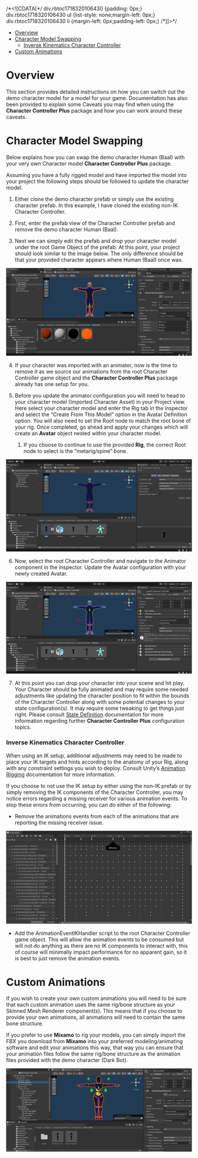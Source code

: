 /\*<!\[CDATA\[\*/ div.rbtoc1718320106430 {padding: 0px;} div.rbtoc1718320106430 ul {list-style: none;margin-left: 0px;} div.rbtoc1718320106430 li {margin-left: 0px;padding-left: 0px;} /\*\]\]>\*/

*   [Overview](#ChangingCharacters-Overview)
*   [Character Model Swapping](#ChangingCharacters-CharacterModelSwapping)
    *   [Inverse Kinematics Character Controller](#ChangingCharacters-InverseKinematicsCharacterController)
*   [Custom Animations](#ChangingCharacters-CustomAnimations)

Overview
========

This section provides detailed instructions on how you can switch out the demo character model for a model for your game. Documentation has also been provided to explain some Caveats you may find when using the **Character Controller Plus** package and how you can work around these caveats.

Character Model Swapping
========================

Below explains how you can swap the demo character Human (Baal) with your very own Character model **Character Controller Plus** package.

Assuming you have a fully rigged model and have imported the model into your project the following steps should be followed to update the character model.

1.  Either clone the demo character prefab or simply use the existing character prefab. In this example, I have cloned the existing non-IK Character Controller.
    
2.  First, enter the prefab view of the Character Controller prefab and remove the demo character Human (Baal).
    
3.  Next we can simply edit the prefab and drop your character model under the root Game Object of the prefab. At this point, your project should look similar to the image below. The only difference should be that your provided character appears where Human (Baal) once was.
    

![image-20240416-223132.png](attachments/65554/10682369.png?width=760)

4.  If your character was imported with an animator, now is the time to remove it as we source our animations from the root Character Controller game object and the **Character Controller Plus** package already has one setup for you.
    
5.  Before you update the animator configuration you will need to head to your character model (Imported Character Asset) in your Project view. Here select your character model and enter the Rig tab in the inspector and select the “Create From This Model” option in the Avatar Definition option. You will also need to set the Root node to match the root bone of your rig. Once completed, go ahead and apply your changes which will create an **Avatar** object nested within your character model.
    
    1.  If you choose to continue to use the provided **Rig**, the correct Root node to select is the “metarig/spine” bone.
        

![image-20240416-223943.png](attachments/65554/10649603.png?width=760)

6.  Now, select the root Character Controller and navigate to the Animator component in the inspector. Update the Avatar configuration with your newly created Avatar.
    

![image-20240416-224114.png](attachments/65554/10878977.png?width=760)

7.  At this point you can drop your character into your scene and hit play. Your Character should be fully animated and may require some needed adjustments like updating the character position to fit within the bounds of the Character Controller along with some potential changes to your state configuration(s). It may require some tweaking to get things just right. Please consult [State Definition](State-Definitions_131196.md) documentation for more information regarding further **Character Controller Plus** configuration topics.
    

### Inverse Kinematics Character Controller

When using an IK setup, additional adjustments may need to be made to place your IK targets and hints according to the anatomy of your Rig, along with any constraint settings you wish to deploy. Consult Unity’s [Animation Rigging](https://docs.unity3d.com/Packages/com.unity.animation.rigging@1.2/manual/index.md) documentation for more information.

If you choose to not use the IK setup by either using the non-IK prefab or by simply removing the IK components of the Character Controller, you may notice errors regarding a missing receiver for various animation events. To stop these errors from occurring, you can do either of the following:

*   Remove the animations events from each of the animations that are reporting the missing receiver issue.
    

![image-20240327-040428.png](attachments/65554/3801123.png?width=760)

*   Add the AnimationEventIKHandler script to the root Character Controller game object. This will allow the animation events to be consumed but will not do anything as there are no IK components to interact with, this of course will minimally impact performance for no apparent gain, so it is best to just remove the animation events.
    

Custom Animations
=================

If you wish to create your own custom animations you will need to be sure that each custom animation uses the same rig/bone structure as your Skinned Mesh Renderer component(s). This means that if you choose to provide your own animations, all animations will need to contain the same bone structure.

If you prefer to use **Mixamo** to rig your models, you can simply import the FBX you download from **Mixamo** into your preferred modeling/animating software and edit your animations this way, that way you can ensure that your animation files follow the same rig/bone structure as the animation files provided with the demo character (Dark Bot).

![image-20240327-031946.png](attachments/65554/3768340.png?width=760)